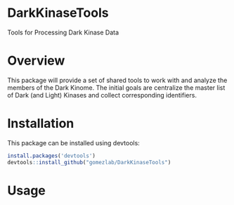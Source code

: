 # DarkKinaseTools
Tools for Processing Dark Kinase Data

# Overview

This package will provide a set of shared tools to work with and analyze the members of the Dark Kinome. The initial goals are centralize the master list of Dark (and Light) Kinases and collect corresponding identifiers.

# Installation

This package can be installed using devtools:

``` r
install.packages('devtools')
devtools::install_github("gomezlab/DarkKinaseTools")
```

# Usage
